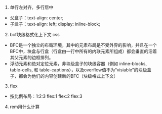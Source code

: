 1. 单行左对齐，多行居中
- 父盒子：text-align: center;
- 子盒子：text-align: left; display: inline-block;
2. bcf块级格式化上下文 css
- BFC是一个独立的布局环境，其中的元素布局是不受外界的影响，并且在一个BFC中，块盒与行盒（行盒由一行中所有的内联元素所组成）都会垂直的沿着其父元素的边框排列。
- 浮动元素和绝对定位元素，非块级盒子的块级容器（例如 inline-blocks, table-cells, 和 table-captions），以及overflow值不为“visiable”的块级盒子，都会为他们的内容创建新的BFC（块级格式上下文）
3. flex
- 按比例布局：1:2:3   flex:1  flex:2  flex:3
4. rem用什么计算